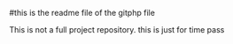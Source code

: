 #this is the readme file of the gitphp file

This is not a full project repository. this is just for time pass